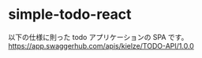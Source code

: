 # simple-todo-react

以下の仕様に則った todo アプリケーションの SPA です。
https://app.swaggerhub.com/apis/kielze/TODO-API/1.0.0
